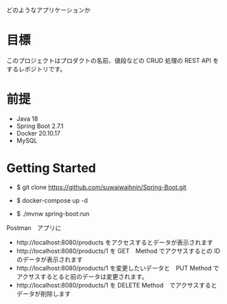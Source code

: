 どのようなアプリケーションか

# 目標

このプロジェクトはプロダクトの名前、値段などの CRUD 処理の REST API をするレポジトリです。

# 前提

- Java 18
- Spring Boot 2.7.1
- Docker 20.10.17
- MySQL 

# Getting Started

- $ git clone https://github.com/suwaiwaihnin/Spring-Boot.git

- $ docker-compose up -d

- $ ./mvnw spring-boot:run

 Postman　アプリに 
- http://localhost:8080/products をアクセスするとデータが表示されます
- http://localhost:8080/products/1 を GET　Method でアクサスするとの ID のデータが表示されます
- http://localhost:8080/products/1 を変更したいデータと　PUT Method でアクサスするとると前のデータは変更されます。
- http://localhost:8080/products/1 を DELETE Method　でアクサスするとデータが削除します
